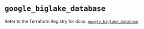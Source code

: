 # `google_biglake_database`

Refer to the Terraform Registry for docs: [`google_biglake_database`](https://registry.terraform.io/providers/hashicorp/google/6.4.0/docs/resources/biglake_database).
